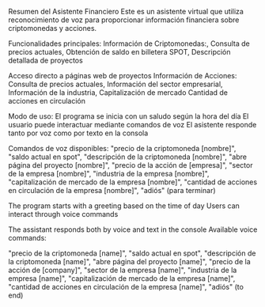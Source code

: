 Resumen del Asistente Financiero
Este es un asistente virtual que utiliza reconocimiento de voz para proporcionar información financiera sobre criptomonedas y acciones.

Funcionalidades principales: Información de Criptomonedas:, Consulta de precios actuales, Obtención de saldo en billetera SPOT, Descripción detallada de proyectos

Acceso directo a páginas web de proyectos
Información de Acciones: Consulta de precios actuales, Información del sector empresarial, Información de la industria, Capitalización de mercado
Cantidad de acciones en circulación

Modo de uso:
El programa se inicia con un saludo según la hora del día
El usuario puede interactuar mediante comandos de voz
El asistente responde tanto por voz como por texto en la consola

Comandos de voz disponibles:
"precio de la criptomoneda [nombre]", "saldo actual en spot", "descripción de la criptomoneda [nombre]", "abre página del proyecto [nombre]", "precio de la acción de [empresa]", "sector de la empresa [nombre]", "industria de la empresa [nombre]", "capitalización de mercado de la empresa [nombre]", "cantidad de acciones en circulación de la empresa [nombre]", "adiós" (para terminar)

The program starts with a greeting based on the time of day
Users can interact through voice commands

The assistant responds both by voice and text in the console
Available voice commands:

"precio de la criptomoneda [name]", "saldo actual en spot", "descripción de la criptomoneda [name]", "abre página del proyecto [name]", "precio de la acción de [company]", "sector de la empresa [name]", "industria de la empresa [name]", "capitalización de mercado de la empresa [name]", "cantidad de acciones en circulación de la empresa [name]", "adiós" (to end)
